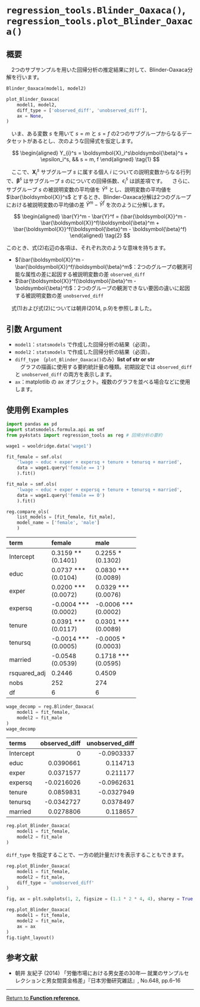# `regression_tools.Blinder_Oaxaca()`, `regression_tools.plot_Blinder_Oaxaca()`

## 概要

　2つのサブサンプルを用いた回帰分析の推定結果に対して、Blinder-Oaxaca分解を行います。

```python
Blinder_Oaxaca(model1, model2)

plot_Blinder_Oaxaca(
    model1, model2,
    diff_type = ['observed_diff', 'unobserved_diff'],
    ax = None, 
)
```

　いま、ある変数 $s$ を用いて $s = m$ と $s = f$ の2つのサブグループからなるデータセットがあるとし、次のような回帰式を仮定します。

$$
\begin{aligned}
Y_{i}^s = \boldsymbol{X}_i^s\boldsymbol{\beta}^s + \epsilon_i^s, &&
s = m, f
\end{aligned}
\tag{1}
$$

　ここで、$\boldsymbol{X}_i^s$ サブグループ $s$ に属する個人 $i$ についての説明変数からなる行列で、$\boldsymbol{\beta}^s$ はサブグループ $s$ のについての回帰係数、$\epsilon_i^s$ は誤差項です。
　さらに、サブグループ $s$ の被説明変数の平均値を $\bar{Y}^s$ とし、説明変数の平均値を $\bar{\boldsymbol{X}}^s$ とするとき、Blinder-Oaxaca分解は2つのグループにおける被説明変数の平均値の差 $\bar{Y}^m - \bar{Y}^f$ を次のように分解します。

$$
\begin{aligned}
\bar{Y}^m - \bar{Y}^f = (\bar{\boldsymbol{X}}^m - \bar{\boldsymbol{X}}^f)\boldsymbol{\beta}^m + \bar{\boldsymbol{X}}^f(\boldsymbol{\beta}^m - \boldsymbol{\beta}^f)
\end{aligned}
\tag{2}
$$

このとき、式(2)右辺の各項は、それぞれ次のような意味を持ちます。

- $(\bar{\boldsymbol{X}}^m - \bar{\boldsymbol{X}}^f)\boldsymbol{\beta}^m$：2つのグループの観測可能な属性の差に起因する被説明変数の差 `observed_diff`
- $\bar{\boldsymbol{X}}^f(\boldsymbol{\beta}^m - \boldsymbol{\beta}^f)$：2つのグループの観測できない要因の違いに起因する被説明変数の差 `unobserved_diff`

　式(1)および式(2)については朝井(2014, p.9)を参照しました。

## 引数 Argument

- `model1`：`statsmodels` で作成した回帰分析の結果（必須）。
- `model2`：`statsmodels` で作成した回帰分析の結果（必須）。
- `diff_type` （`plot_Blinder_Oaxaca()`のみ）**list of str or str** <br>
　グラフの描画に使用する要約統計量の種類。初期設定では `observed_diff` と `unobserved_diff` の両方を表示します。
- `ax`：matplotlib の ax オブジェクト。複数のグラフを並べる場合などに使用します。
　
## 使用例 Examples

```python
import pandas as pd
import statsmodels.formula.api as smf
from py4stats import regression_tools as reg # 回帰分析の要約

wage1 = wooldridge.data('wage1')

fit_female = smf.ols(
    'lwage ~ educ + exper + expersq + tenure + tenursq + married', 
    data = wage1.query('female == 1')
    ).fit()

fit_male = smf.ols(
    'lwage ~ educ + exper + expersq + tenure + tenursq + married', 
    data = wage1.query('female == 0')
    ).fit()
```


```python
reg.compare_ols(
    list_models = [fit_female, fit_male],
    model_name = ['female', 'male']
    )
```
| term         | female                  | male                    |
|:-------------|:------------------------|:------------------------|
| Intercept    | 0.3159 **<br>(0.1401)   | 0.2255 *<br>(0.1302)    |
| educ         | 0.0737 ***<br>(0.0104)  | 0.0830 ***<br>(0.0089)  |
| exper        | 0.0200 ***<br>(0.0072)  | 0.0329 ***<br>(0.0076)  |
| expersq      | -0.0004 ***<br>(0.0002) | -0.0006 ***<br>(0.0002) |
| tenure       | 0.0391 ***<br>(0.0117)  | 0.0301 ***<br>(0.0089)  |
| tenursq      | -0.0014 ***<br>(0.0005) | -0.0005 *<br>(0.0003)   |
| married      | -0.0548 <br>(0.0539)    | 0.1718 ***<br>(0.0595)  |
| rsquared_adj | 0.2446                  | 0.4509                  |
| nobs         | 252                     | 274                     |
| df           | 6                       | 6                       |


```python
wage_decomp = reg.Blinder_Oaxaca(
    model1 = fit_female,
    model2 = fit_male
)
wage_decomp
```
| terms     |   observed_diff |   unobserved_diff |
|:----------|----------------:|------------------:|
| Intercept |       0         |        -0.0903337 |
| educ      |       0.0390661 |         0.114713  |
| exper     |       0.0371577 |         0.211177  |
| expersq   |      -0.0216026 |        -0.0962631 |
| tenure    |       0.0859831 |        -0.0327949 |
| tenursq   |      -0.0342727 |         0.0378497 |
| married   |       0.0278806 |         0.118657  |

```python
reg.plot_Blinder_Oaxaca(
    model1 = fit_female,
    model2 = fit_male
)
```

`diff_type` を指定することで、一方の統計量だけを表示することもできます。

```python
reg.plot_Blinder_Oaxaca(
    model1 = fit_female,
    model2 = fit_male,
    diff_type = 'unobserved_diff'
)
```

```python
fig, ax = plt.subplots(1, 2, figsize = (1.1 * 2 * 4, 4), sharey = True, dpi = 200)

reg.plot_Blinder_Oaxaca(
    model1 = fit_female,
    model2 = fit_male,
    ax = ax
)
fig.tight_layout()
```

## 参考文献

- 朝井 友紀子 (2014) 「労働市場における男女差の30年― 就業のサンプルセレクションと男女間賃金格差」『日本労働研究雑誌』, No.648, pp.6–16

***
[Return to **Function reference**.](https://github.com/Hirototensho/Py4Stats/blob/main/reference.md)

